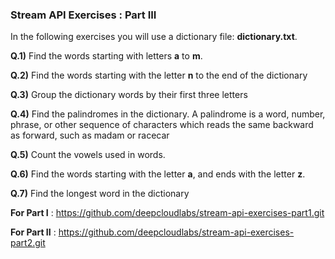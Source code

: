 ### Stream API Exercises : Part III
In the following exercises you will use a dictionary file: **dictionary.txt**.

**Q.1)** Find the words starting with letters **a** to **m**.

**Q.2)** Find the words starting with the letter **n** to the end of the dictionary

**Q.3)** Group the dictionary words by their first three letters

**Q.4)** Find the palindromes in the dictionary. A palindrome is a word, number, phrase, or other
sequence of characters which reads the same backward as forward, such as madam or racecar

**Q.5)** Count the vowels used in words.

**Q.6)** Find the words starting with the letter **a**, and ends with the letter **z**.

**Q.7)** Find the longest word in the dictionary

**For Part I** : https://github.com/deepcloudlabs/stream-api-exercises-part1.git

**For Part II** : https://github.com/deepcloudlabs/stream-api-exercises-part2.git
